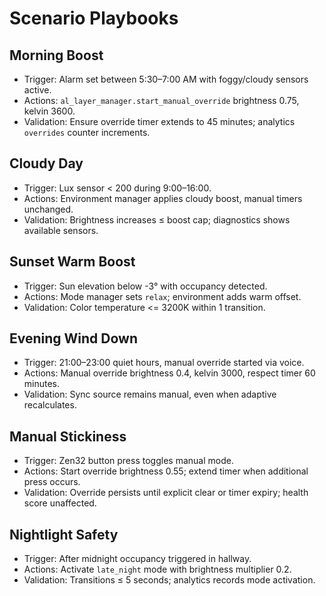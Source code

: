# Scenario Playbooks

## Morning Boost
- Trigger: Alarm set between 5:30–7:00 AM with foggy/cloudy sensors active.
- Actions: `al_layer_manager.start_manual_override` brightness 0.75, kelvin 3600.
- Validation: Ensure override timer extends to 45 minutes; analytics `overrides` counter increments.

## Cloudy Day
- Trigger: Lux sensor < 200 during 9:00–16:00.
- Actions: Environment manager applies cloudy boost, manual timers unchanged.
- Validation: Brightness increases ≤ boost cap; diagnostics shows available sensors.

## Sunset Warm Boost
- Trigger: Sun elevation below -3° with occupancy detected.
- Actions: Mode manager sets `relax`; environment adds warm offset.
- Validation: Color temperature <= 3200K within 1 transition.

## Evening Wind Down
- Trigger: 21:00–23:00 quiet hours, manual override started via voice.
- Actions: Manual override brightness 0.4, kelvin 3000, respect timer 60 minutes.
- Validation: Sync source remains manual, even when adaptive recalculates.

## Manual Stickiness
- Trigger: Zen32 button press toggles manual mode.
- Actions: Start override brightness 0.55; extend timer when additional press occurs.
- Validation: Override persists until explicit clear or timer expiry; health score unaffected.

## Nightlight Safety
- Trigger: After midnight occupancy triggered in hallway.
- Actions: Activate `late_night` mode with brightness multiplier 0.2.
- Validation: Transitions ≤ 5 seconds; analytics records mode activation.
